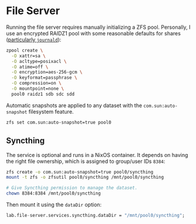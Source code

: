 # File Server

Running the file server requires manually initializing a ZFS pool. Personally, I use an encrypted RAIDZ1 pool with some reasonable defaults for shares ([particularly `journald`](https://nixos.wiki/wiki/ZFS#Journald)):

```bash
zpool create \
  -O xattr=sa \
  -O acltype=posixacl \
  -O atime=off \
  -O encryption=aes-256-gcm \
  -O keyformat=passphrase \
  -O compression=on \
  -O mountpoint=none \
  pool0 raidz1 sdb sdc sdd
```

Automatic snapshots are applied to any dataset with the `com.sun:auto-snapshot` filesystem feature.

```bash
zfs set com.sun:auto-snapshot=true pool0
```

## Syncthing

The service is optional and runs in a NixOS container. It depends on having the right file ownership, which is assigned to group/user IDs `8384`:

```bash
zfs create -o com.sun:auto-snapshot=true pool0/syncthing
mount -t zfs -o zfsutil pool0/syncthing /mnt/pool0/syncthing

# Give Syncthing permission to manage the dataset.
chown 8384:8384 /mnt/pool0/syncthing
```

Then mount it using the `dataDir` option:

```nix
lab.file-server.services.syncthing.dataDir = "/mnt/pool0/syncthing";
```
